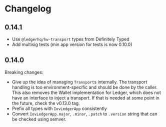 # Changelog

## 0.14.1

- Use `@ledgerhq/hw-transport` types from Definitely Typed
- Add multisig tests (min app version for tests is now 0.10.0)

## 0.14.0

Breaking changes:

- Give up the idea of managing `Transport`s internally. The transport handling
  is too environment-specific and should be done by the caller. This also removes
  the Wallet implementation for Ledger, which does not have an interface to inject
  a transport. If that is needed at some point in the future, check the v0.13.0 tag.
- Prefix all types with `IovLedgerApp` consistently
- Convert `IovLedgerApp.major`, `.minor`, `.patch` to `.version` string that
  can be checked using semver.
